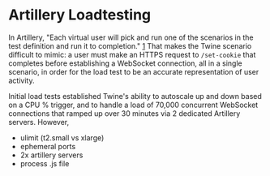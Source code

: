 # Artillery Loadtesting

In Artillery, "Each virtual user will pick and run one of the scenarios in the test definition and run it to completion." [1](https://testerops.com/understanding-artillery-tests) That makes the Twine scenario difficult to mimic: a user must make an HTTPS request to `/set-cookie` that completes before establishing a WebSocket connection, all in a single scenario, in order for the load test to be an accurate representation of user activity.

Initial load tests established Twine's ability to autoscale up and down based on a CPU % trigger, and to handle a load of 70,000 concurrent WebSocket connections that ramped up over 30 minutes via 2 dedicated Artillery servers. However, 

- ulimit (t2.small vs xlarge)
- ephemeral ports
- 2x artillery servers
- process .js file
